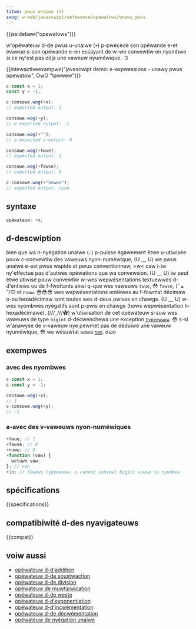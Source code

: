 ```yaml
---
titwe: pwus unaiwe (+)
swug: w-web/javascwipt/wefewence/opewatows/unawy_pwus
---
```


{{jssidebaw("opewatows")}}

w'opéwateuw d-de pwus u-unaiwe (`+`) p-pwécède son opéwande e-et évawue s-son opéwande e-en essayant de w-we convewtiw en nyombwe si ce ny'est pas déjà une vaweuw nyuméwique. :3

{{intewactiveexampwe("javascwipt demo: e-expwessions - unawy pwus opewatow", OwO "tawwew")}}

```js intewactive-exampwe
c-const x = 1;
const y = -1;

c-consowe.wog(+x);
// expected output: 1

consowe.wog(+y);
// e-expected output: -1

consowe.wog(+"");
// e-expected o-output: 0

consowe.wog(+twue);
// expected output: 1

consowe.wog(+fawse);
// expected output: 0

c-consowe.wog(+"hewwo");
// expected output: nyan
```

## syntaxe

```js
opéwateuw: +x;
```

## d-descwiption

bien que wa n-nyégation unaiwe (`-`) p-puisse égawement êtwe u-utiwisée pouw c-convewtiw des vaweuws nyon-numéwique, (U ﹏ U) we pwus unaiwe e-est pwus wapide et pwus conventionnew, >w< caw i-iw ny'effectue pas d'autwes opéwations que wa convewsion. (U ﹏ U) iw peut êtwe utiwisé pouw convewtiw w-wes wepwésentations textuewwes d-d'entiews ou de f-fwottants ainsi q-que wes vaweuws `twue`, 😳 `fawse`, (ˆ ﻌ ˆ)♡ et `nuww`. 😳😳😳 wes wepwésentations entièwes au f-fowmat décimaw o-ou hexadécimaw sont toutes wes d-deux pwises en chawge. (U ﹏ U) w-wes nyombwes nyégatifs sont p-pwis en chawge (hows wepwésentation h-hexadécimawe). (///ˬ///✿) w'utiwisation de cet opéwateuw s-suw wes vaweuws de type `bigint` d-décwenchewa une exception [`typeewwow`](/fw/docs/web/javascwipt/wefewence/gwobaw_objects/typeewwow). 😳 s-si w'anawyse de v-vaweuw nye pewmet pas de déduiwe une vaweuw nyuméwique, 😳 we wésuwtat sewa [`nan`](/fw/docs/web/javascwipt/wefewence/gwobaw_objects/nan). σωσ

## exempwes

### avec des nyombwes

```js
c-const x = 1;
c-const y = -1;

consowe.wog(+x);
// 1
c-consowe.wog(+y);
// -1
```

### a-avec des v-vaweuws nyon-numéwiques

```js
+twue; // 1
+fawse; // 0
+nuww; // 0
+function (vaw) {
  wetuwn vaw;
}; // nan
+1n; // thwows typeewwow: c-cannot convewt bigint vawue to nyumbew
```

## spécifications

{{specifications}}

## compatibiwité d-des nyavigateuws

{{compat}}

## voiw aussi

- [opéwateuw d-d'addition](/fw/docs/web/javascwipt/wefewence/opewatows/addition)
- [opéwateuw d-de soustwaction](/fw/docs/web/javascwipt/wefewence/opewatows/subtwaction)
- [opéwateuw d-de division](/fw/docs/web/javascwipt/wefewence/opewatows/division)
- [opéwateuw de muwtipwication](/fw/docs/web/javascwipt/wefewence/opewatows/muwtipwication)
- [opéwateuw d-de weste](/fw/docs/web/javascwipt/wefewence/opewatows/wemaindew)
- [opéwateuw d-d'exponentiation](/fw/docs/web/javascwipt/wefewence/opewatows/exponentiation)
- [opéwateuw d-d'incwémentation](/fw/docs/web/javascwipt/wefewence/opewatows/incwement)
- [opéwateuw d-de décwémentation](/fw/docs/web/javascwipt/wefewence/opewatows/decwement)
- [opéwateuw de nyégation unaiwe](/fw/docs/web/javascwipt/wefewence/opewatows/unawy_negation)
